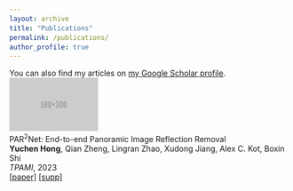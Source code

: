 ```yaml
---
layout: archive
title: "Publications"
permalink: /publications/
author_profile: true
---
```


<div class="wordwrap">You can also find my articles on <a href="{{site.author.googlescholar}}">my Google Scholar profile</a>.</div>

<div class="flex-row" onmouseout="par2net_stop()" onmouseover="par2net_start()">
  <div class="image-container">
    <img src="../images/500x300.png" width="160" alt="Image">
  </div>
  <div class="text-container">
    <papertitle>PAR<sup>2</sup>Net: End-to-end Panoramic Image Reflection Removal</papertitle>
    <br>
    <strong>Yuchen Hong</strong>, Qian Zheng, Lingran Zhao, Xudong Jiang, Alex C. Kot, Boxin Shi
    <br>
    <em>TPAMI</em>, 2023
    <br>
    <a href="https://ieeexplore.ieee.org/abstract/document/10153662/">[paper]</a> 
    <a href="paper/pami23_supp.pdf">[supp]</a>
  </div>
</div>
